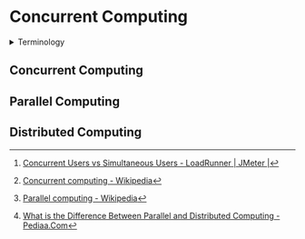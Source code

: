# Concurrent Computing
<details><summary>Terminology</summary>

Concurrent vs simultaneous[^perfmatrix]:
- “concurrent” represents the events that occur over a period of time
- “simultaneous” represents the events that occur at a point in time

Concurrent, parallel vs distributed computing:
- Concurrent computing is a form of computing in which several computations are executed concurrently (during overlapping time periods) instead of sequentially (with one completing before the next starts)[^concurrent]
- Parallel computing is a type of computation in which many calculations or processes are carried out simultaneously[^parallel]
- Distributed computing divides a single task between multiple computers to achieve a common goal[^pediaa]

</details>

## Concurrent Computing

## Parallel Computing

## Distributed Computing


[^concurrent]: [Concurrent computing - Wikipedia](https://en.wikipedia.org/wiki/Concurrent_computing)
[^parallel]: [Parallel computing - Wikipedia](https://en.wikipedia.org/wiki/Parallel_computing)
[^perfmatrix]: [Concurrent Users vs Simultaneous Users - LoadRunner | JMeter |](https://www.perfmatrix.com/concurrent-users-vs-simultaneous-users/)
[^pediaa]: [What is the Difference Between Parallel and Distributed Computing - Pediaa.Com](https://pediaa.com/what-is-the-difference-between-parallel-and-distributed-computing/)